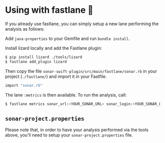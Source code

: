# Using with fastlane 🚀

If you already use fastlane, you can simply setup a new lane performing the analysis as follows:

Add `java-properties` to your Gemfile and run `bundle install`.

Install lizard locally and add the Fastlane plugin:

```sh
$ pip install lizard ./tools/lizard
$ fastlane add_plugin lizard
```

Then copy the file `sonar-swift-plugin/src/main/fastlane/sonar.rb` in your project (`./fastlane/`) and import it in your Fastfile.

```ruby
import "sonar.rb"
```

The lane `:metrics` is then available. To run the analysis, call:

```bash
$ fastlane metrics sonar_url:<YOUR_SONAR_URL> sonar_login:<YOUR_SONAR_LOGIN>
```

## `sonar-project.properties`

Please note that, in order to have your analysis performed via the tools above, you'll need to setup your `sonar-project.properties` file.